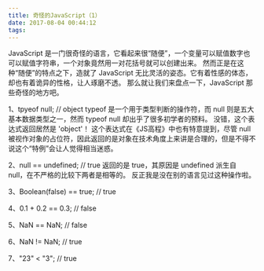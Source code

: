 ```yaml
---
title: 奇怪的JavaScript（1）
date: 2017-08-04 00:44:12
tags:
---
```


JavaScript 是一门很奇怪的语言，它看起来很“随便”，一个变量可以赋值数字也可以赋值字符串，一个对象竟然用一对花括号就可以创建出来。
然而正是在这种“随便”的特点之下，造就了 JavaScript 无比灵活的姿态。它有着性感的体态，却也有着诡异的性格，让人琢磨不透。
那么就让我们来盘点一下，JavaScript 那些奇怪的地方吧。

1、tpyeof null; // object
typeof 是一个用于类型判断的操作符，而 null 则是五大基本数据类型之一，然而 typeof null 却出乎了很多初学者的预料。
没错，这个表达式返回居然是 'object'！
这个表达式在《JS高程》中也有特意提到，尽管 null 被视作对象的占位符，因此返回的是对象在技术角度上来讲是合理的，但是不得不说这个“特例”会让人觉得相当迷惑。

2、null == undefined; // true
返回的是 true，其原因是 undefined 派生自 null，在不严格的比较下两者是相等的。
反正我是没在别的语言见过这种操作啦。

3、Boolean(false) == true; // true

4、0.1 + 0.2 == 0.3; // false

5、NaN == NaN; // false

6、NaN != NaN; // true

7、"23" < "3"; // true